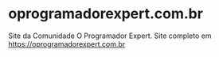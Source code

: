 # oprogramadorexpert.com.br

Site da Comunidade O Programador Expert. Site completo em https://oprogramadorexpert.com.br 
